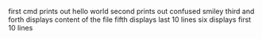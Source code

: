 first cmd prints out hello world
second prints out confused smiley
third and forth  displays content of the file
fifth displays last 10 lines
six displays first 10 lines


